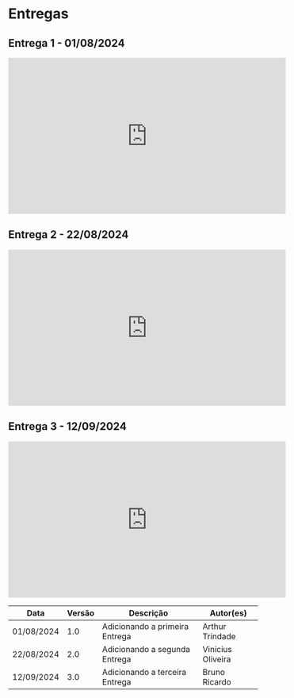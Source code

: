# Entregas

## Entrega 1 - 01/08/2024

<iframe width="560" height="315" src="https://www.youtube.com/embed/J9NznRi2heI?si=lIoiVhmtKuoBMsuH" title="YouTube video player" frameborder="0" allow="accelerometer; autoplay; clipboard-write; encrypted-media; gyroscope; picture-in-picture; web-share" referrerpolicy="strict-origin-when-cross-origin" allowfullscreen></iframe>

## Entrega 2 - 22/08/2024

<iframe width="560" height="315" src="https://www.youtube.com/embed/z4sxOz5HdBU?si=mDoQJBv6wk55mdqx" title="YouTube video player" frameborder="0" allow="accelerometer; autoplay; clipboard-write; encrypted-media; gyroscope; picture-in-picture; web-share" referrerpolicy="strict-origin-when-cross-origin" allowfullscreen></iframe>

## Entrega 3 - 12/09/2024

<iframe width="560" height="315" src="https://www.youtube.com/embed/Bq5hK-VasMo?si=srjBxN-qnTxvJHJF" title="YouTube video player" frameborder="0" allow="accelerometer; autoplay; clipboard-write; encrypted-media; gyroscope; picture-in-picture; web-share" referrerpolicy="strict-origin-when-cross-origin" allowfullscreen></iframe>

| Data       | Versão | Descrição                   | Autor(es)        |
|------------|--------|-----------------------------|------------------|
| 01/08/2024 | 1.0    | Adicionando a primeira Entrega | Arthur Trindade  |
| 22/08/2024 | 2.0    | Adicionando a segunda Entrega | Vinicius Oliveira  |
| 12/09/2024 | 3.0    | Adicionando a terceira Entrega | Bruno Ricardo |